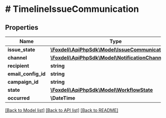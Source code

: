 # # TimelineIssueCommunication

## Properties

Name | Type | Description | Notes
------------ | ------------- | ------------- | -------------
**issue_state** | [**\Foxdeli\ApiPhpSdk\Model\IssueCommunicationState**](IssueCommunicationState.md) |  | [optional]
**channel** | [**\Foxdeli\ApiPhpSdk\Model\NotificationChannel**](NotificationChannel.md) |  | [optional]
**recipient** | **string** |  | [optional]
**email_config_id** | **string** |  | [optional]
**campaign_id** | **string** |  | [optional]
**state** | [**\Foxdeli\ApiPhpSdk\Model\WorkflowState**](WorkflowState.md) |  | [optional]
**occurred** | **\DateTime** |  | [optional]

[[Back to Model list]](../../README.md#models) [[Back to API list]](../../README.md#endpoints) [[Back to README]](../../README.md)

